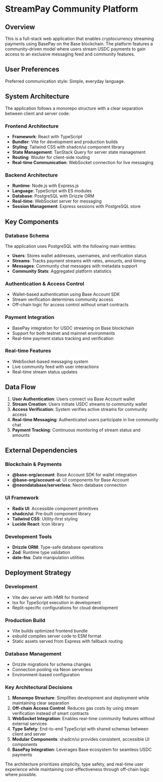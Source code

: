 # StreamPay Community Platform

## Overview

This is a full-stack web application that enables cryptocurrency streaming payments using BasePay on the Base blockchain. The platform features a community-driven model where users stream USDC payments to gain access to an exclusive messaging feed and community features.

## User Preferences

Preferred communication style: Simple, everyday language.

## System Architecture

The application follows a monorepo structure with a clear separation between client and server code:

### Frontend Architecture
- **Framework**: React with TypeScript
- **Bundler**: Vite for development and production builds
- **Styling**: Tailwind CSS with shadcn/ui component library
- **State Management**: TanStack Query for server state management
- **Routing**: Wouter for client-side routing
- **Real-time Communication**: WebSocket connection for live messaging

### Backend Architecture
- **Runtime**: Node.js with Express.js
- **Language**: TypeScript with ES modules
- **Database**: PostgreSQL with Drizzle ORM
- **Real-time**: WebSocket server for messaging
- **Session Management**: Express sessions with PostgreSQL store

## Key Components

### Database Schema
The application uses PostgreSQL with the following main entities:
- **Users**: Stores wallet addresses, usernames, and verification status
- **Streams**: Tracks payment streams with rates, amounts, and timing
- **Messages**: Community chat messages with metadata support
- **Community Stats**: Aggregated platform statistics

### Authentication & Access Control
- Wallet-based authentication using Base Account SDK
- Stream verification determines community access
- Off-chain logic for access control without smart contracts

### Payment Integration
- BasePay integration for USDC streaming on Base blockchain
- Support for both testnet and mainnet environments
- Real-time payment status tracking and verification

### Real-time Features
- WebSocket-based messaging system
- Live community feed with user interactions
- Real-time stream status updates

## Data Flow

1. **User Authentication**: Users connect via Base Account wallet
2. **Stream Creation**: Users initiate USDC streams to community wallet
3. **Access Verification**: System verifies active streams for community access
4. **Real-time Messaging**: Authenticated users participate in live community chat
5. **Payment Tracking**: Continuous monitoring of stream status and amounts

## External Dependencies

### Blockchain & Payments
- **@base-org/account**: Base Account SDK for wallet integration
- **@base-org/account-ui**: UI components for Base Account
- **@neondatabase/serverless**: Neon database connection

### UI Framework
- **Radix UI**: Accessible component primitives
- **shadcn/ui**: Pre-built component library
- **Tailwind CSS**: Utility-first styling
- **Lucide React**: Icon library

### Development Tools
- **Drizzle ORM**: Type-safe database operations
- **Zod**: Runtime type validation
- **date-fns**: Date manipulation utilities

## Deployment Strategy

### Development
- Vite dev server with HMR for frontend
- tsx for TypeScript execution in development
- Replit-specific configurations for cloud development

### Production Build
- Vite builds optimized frontend bundle
- esbuild compiles server code to ESM format
- Static assets served from Express with fallback routing

### Database Management
- Drizzle migrations for schema changes
- Connection pooling via Neon serverless
- Environment-based configuration

### Key Architectural Decisions

1. **Monorepo Structure**: Simplifies development and deployment while maintaining clear separation
2. **Off-chain Access Control**: Reduces gas costs by using stream verification instead of smart contracts
3. **WebSocket Integration**: Enables real-time community features without external services
4. **Type Safety**: End-to-end TypeScript with shared schemas between client and server
5. **Modular Components**: shadcn/ui provides consistent, accessible UI components
6. **BasePay Integration**: Leverages Base ecosystem for seamless USDC payments

The architecture prioritizes simplicity, type safety, and real-time user experience while maintaining cost-effectiveness through off-chain logic where possible.